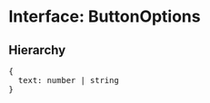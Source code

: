 # Interface: ButtonOptions

## Hierarchy

<Hierarchy
  :extend="{name: 'UINodeOptions', link: './ui-node-options'}"
/>

<pre>
{
  text: number | string
}
</pre>
